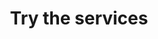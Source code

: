 ---
title: 'Try the services'
description: "Try out the HTTP and GraphQL services directly within the VS Code development environment using the built-in Try it tools, eliminating the need for external software."
image: 'images/http-try-it.png'
---